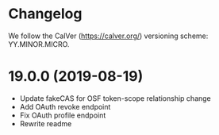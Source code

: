 # Changelog

We follow the CalVer (https://calver.org/) versioning scheme: YY.MINOR.MICRO.

19.0.0 (2019-08-19)
===================

- Update fakeCAS for OSF token-scope relationship change
- Add OAuth revoke endpoint
- Fix OAuth profile endpoint
- Rewrite readme

